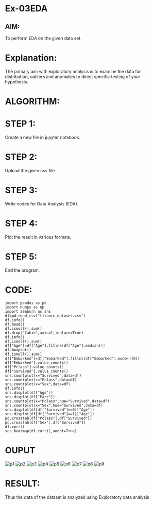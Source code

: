 # Ex-03EDA

## AIM:
To perform EDA on the given data set. 

# Explanation:
The primary aim with exploratory analysis is to examine the data for distribution, outliers and 
anomalies to direct specific testing of your hypothesis.
 

# ALGORITHM:

# STEP 1:
Create a new file in jupyter notebook.
# STEP 2:
Upload the given csv file.
# STEP 3:
Write codes for Data Analysis (EDA).
# STEP 4:
Plot the result in various formats.
# STEP 5: 
End the program.


# CODE:
```
import pandas as pd
import numpy as np
import seaborn as sns
df=pd.read_csv("titanic_dataset.csv")
df.info()
df.head()
df.isnull().sum()
df.drop("Cabin",axis=1,inplace=True)
df.info()
df.isnull().sum()
df["Age"]=df["Age"].fillna(df["Age"].median())
df.boxplot()
df.isnull().sum()
df["Embarked"]=df["Embarked"].fillna(df["Embarked"].mode()[0])
df["Embarked"].value_counts()
df["Pclass"].value_counts()
df["Survived"].value_counts()
sns.countplot(x="Survived",data=df)
sns.countplot(x="Pclass",data=df)
sns.countplot(x="Sex",data=df)
df.info()
sns.displot(df["Age"])
sns.displot(df["Fare"])
sns.countplot(x="Pclass",hue="Survived",data=df)
sns.countplot(x="Sex",hue="Survived",data=df)
sns.displot(df[df["Survived"]==0]["Age"])
sns.displot(df[df["Survived"]==1]["Age"])
pd.crosstab(df["Pclass"],df["Survived"])
pd.crosstab(df["Sex"],df["Survived"])
df.corr()
sns.heatmap(df.corr(),annot=True)
```

# OUPUT
![p1](https://user-images.githubusercontent.com/93427923/162117686-ae5cd94a-9736-4b27-9bee-3d74f079c86c.png)
![p2](https://user-images.githubusercontent.com/93427923/162117710-21e804e1-5cbd-427f-9929-fc3e2c1a9c68.png)
![p3](https://user-images.githubusercontent.com/93427923/162117741-39c2019b-617e-482f-9b02-8ee8fe93a7f3.png)
![p4](https://user-images.githubusercontent.com/93427923/162117764-fbcf630b-626c-46c0-92a1-6bcbf16540d9.png)
![p5](https://user-images.githubusercontent.com/93427923/162117783-e5b42f79-4319-4879-8635-30a888a7fca6.png)
![p6](https://user-images.githubusercontent.com/93427923/162117814-5574cf0a-e78b-450a-b52a-ea90fc828e91.png)
![p7](https://user-images.githubusercontent.com/93427923/162117832-6887be9f-e365-4465-8a98-92b1c08003b5.png)
![p8](https://user-images.githubusercontent.com/93427923/162117846-69fd3263-7b84-4767-b2e9-1facde20a60a.png)
![p9](https://user-images.githubusercontent.com/93427923/162117862-80601ef5-a51b-49a3-a59d-58f97c4701a3.png)

# RESULT:
Thus the data of the dataset is analyzed using Exploratory data analysis
